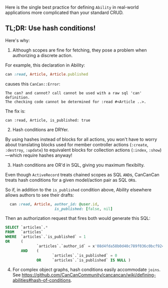 Here is the single best practice for defining `Ability` in real-world applications more complicated than your standard CRUD.

## TL;DR: Use hash conditions!

Here's why:

1. Although scopes are fine for fetching, they pose a problem when authorizing a discrete action.

  For example, this declaration in Ability:

  ```ruby
  can :read, Article, Article.published
  ```

  causes this `CanCan::Error`:

  ```
  The can? and cannot? call cannot be used with a raw sql 'can' definition.
  The checking code cannot be determined for :read #<Article ..>.
  ```

  The fix is:

  ```
  can :read, Article, is_published: true
  ```

2. Hash conditions are DRYer.

  By using hashes instead of blocks for all actions, you won't have to worry about translating blocks used for member controller actions (`:create`, `:destroy`, `:update`) to equivalent blocks for collection actions (`:index`, `:show`)—which require hashes anyway!

3. Hash conditions are OR'd in SQL, giving you maximum flexibilty.

  Even though `ActiveRecord` treats chained scopes as SQL `AND`s, CanCanCan treats hash conditions for a given model/action pair as SQL `OR`s.

  So if, in addition to the `is_published` condition above, Ability elsewhere allows authors to see their drafts:

  ```ruby
    can :read, Article, author_id: @user.id,
                        is_published: [false, nil]                      
  ```

  Then an authorization request that fires both would generate this SQL:

  ```sql
  SELECT `articles`.*
  FROM   `articles`
  WHERE  `articles`.`is_published` = 1
  OR     (
                `articles`.`author_id` = x'08d4fda58b0d40c789f036c0bcf9248a'
         AND    (
                       `articles`.`is_published` = 0
                OR     `articles`.`is_published` IS NULL )
  ```

4. For complex object graphs, hash conditions easily accommodate `joins`. See https://github.com/CanCanCommunity/cancancan/wiki/defining-abilities#hash-of-conditions.
